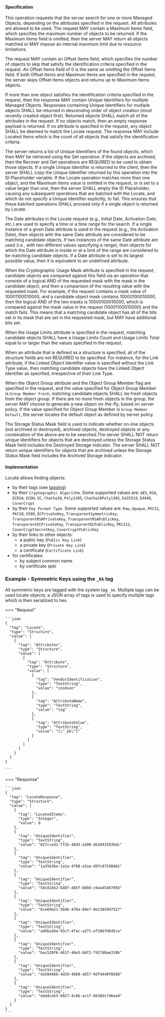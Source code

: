 #### Specification

This operation requests that the server search for one or more Managed Objects, depending on the attributes specified in
the request. All attributes are allowed to be used. The request MAY contain a Maximum Items field, which specifies the
maximum number of objects to be returned. If the Maximum Items field is omitted, then the server MAY return all objects
matched or MAY impose an internal maximum limit due to resource limitations.

The request MAY contain an Offset Items field, which specifies the number of objects to skip that satisfy the
identification criteria specified in the request. An Offset Items field of 0 is the same as omitting the Offset Items
field. If both Offset Items and Maximum Items are specified in the request, the server skips Offset Items objects and
returns up to Maximum Items objects.

If more than one object satisfies the identification criteria specified in the request, then the response MAY contain
Unique Identifiers for multiple Managed Objects. Responses containing Unique Identifiers for multiple objects SHALL be
returned in descending order of object creation (most recently created object first). Returned objects SHALL match all
of the attributes in the request. If no objects match, then an empty response payload is returned. If no attribute is
specified in the request, any object SHALL be deemed to match the Locate request. The response MAY include Located Items
which is the count of all objects that satisfy the identification criteria.

The server returns a list of Unique Identifiers of the found objects, which then MAY be retrieved using the Get
operation. If the objects are archived, then the Recover and Get operations are REQUIRED to be used to obtain those
objects. If a single Unique Identifier is returned to the client, then the server SHALL copy the Unique Identifier
returned by this operation into the ID Placeholder variable. If the Locate operation matches more than one object, and
the Maximum Items value is omitted in the request, or is set to a value larger than one, then the server SHALL empty the
ID Placeholder, causing any subsequent operations that are batched with the Locate, and which do not specify a Unique
Identifier explicitly, to fail. This ensures that these batched operations SHALL proceed only if a single object is
returned by Locate.

The Date attributes in the Locate request (e.g., Initial Date, Activation Date, etc.) are used to specify a time or a
time range for the search. If a single instance of a given Date attribute is used in the request (e.g., the Activation
Date), then objects with the same Date attribute are considered to be matching candidate objects. If two instances of
the same Date attribute are used (i.e., with two different values specifying a range), then objects for which the Date
attribute is inside or at a limit of the range are considered to be matching candidate objects. If a Date attribute is
set to its largest possible value, then it is equivalent to an undefined attribute.

When the Cryptographic Usage Mask attribute is specified in the request, candidate objects are compared against this
field via an operation that consists of a logical AND of the requested mask with the mask in the candidate object, and
then a comparison of the resulting value with the requested mask. For example, if the request contains a mask value of
10001100010000, and a candidate object mask contains 10000100010000, then the logical AND of the two masks is
10000100010000, which is compared against the mask value in the request (10001100010000) and the match fails. This means
that a matching candidate object has all of the bits set in its mask that are set in the requested mask, but MAY have
additional bits set.

When the Usage Limits attribute is specified in the request, matching candidate objects SHALL have a Usage Limits Count
and Usage Limits Total equal to or larger than the values specified in the request.

When an attribute that is defined as a structure is specified, all of the structure fields are not REQUIRED to be
specified. For instance, for the Link attribute, if the Linked Object Identifier value is specified without the Link
Type value, then matching candidate objects have the Linked Object Identifier as specified, irrespective of their Link
Type.

When the Object Group attribute and the Object Group Member flag are specified in the request, and the value specified
for Object Group Member is `Group Member Fresh`, matching candidate objects SHALL be fresh objects from the object
group. If there are no more fresh objects in the group, the server MAY choose to generate a new object on-the-fly, based
on server policy. If the value specified for Object Group Member is `Group Member Default`, the server locates the
default object as defined by server policy.

The Storage Status Mask field is used to indicate whether on-line objects (not archived or destroyed), archived objects,
destroyed objects or any combination of the above are to be searched.The server SHALL NOT return unique identifiers for
objects that are destroyed unless the Storage Status Mask field includes the Destroyed Storage indicator. The server
SHALL NOT return unique identifiers for objects that are archived unless the Storage Status Mask field includes the
Archived Storage indicator.

#### Implementation

Locate allows finding objects:

- by their tags (see [tagging](./tagging.md))
- by their `Cryptographic Algorithm`. Some supported values are: `AES`, `RSA`, `ECDSA`, `ECDH`, `EC`,
   `ChaCha20`, `Poly1305`,
   `ChaCha20Poly1305`, `Ed25519`, `Ed448`, `CoverCrypt`
- by their `Key Format Type`. Some supported values are: `Raw`, `Opaque`, `PKCS1`, `PKCS8`, `X509`, `ECPrivateKey`,
   `TransparentSymmetricKey`, `TransparentRSAPrivateKey`, `TransparentRSAPublicKey`, `TransparentECPrivateKey`,
   `TransparentECPublicKey`, `PKCS12`, `CoverCryptSecretKey`, `CoverCryptPublicKey`
- by their links to other objects:
    - a public key (`Public Key Link`)
    - a private key (`Private Key Link`)
    - a certificate (`Certificate Link`)
- for certificates:
    - by subject common name
    - by certificate spki

### Example - Symmetric Keys using the `_kk` tag

All symmetric keys are tagged with the system tag `_kk`.
Multiple tags can be used locate objects; a JSON array of tags is used to specify multiple tags which is then
serialized to hex.

=== "Request"

    ```json
    {
      "tag": "Locate",
      "type": "Structure",
      "value": [
        {
          "tag": "Attributes",
          "type": "Structure",
          "value": [
            {
              "tag": "Attribute",
              "type": "Structure",
              "value": [
                {
                  "tag": "VendorIdentification",
                  "type": "TextString",
                  "value": "cosmian"
                },
                {
                  "tag": "AttributeName",
                  "type": "TextString",
                  "value": "tag"
                },
                {
                  "tag": "AttributeValue",
                  "type": "TextString",
                  "value": "[\"_kk\"]"
                }
              ]
            }
          ]
        }
      ]
    }

    ```

=== "Response"

    ```json
    {
      "tag": "LocateResponse",
      "type": "Structure",
      "value": [
        {
          "tag": "LocatedItems",
          "type": "Integer",
          "value": 8
        },
        {
          "tag": "UniqueIdentifier",
          "type": "TextString",
          "value": "027cced1-ff2b-4bd3-a200-db1041583bdc"
        },
        {
          "tag": "UniqueIdentifier",
          "type": "TextString",
          "value": "1a35b3be-1a1a-4798-a3aa-d9fc67298461"
        },
        {
          "tag": "UniqueIdentifier",
          "type": "TextString",
          "value": "5dc81bb2-648f-485f-b804-c6ea45467056"
        },
        {
          "tag": "UniqueIdentifier",
          "type": "TextString",
          "value": "6ce69a21-5b4b-470a-84e7-0e1385947527"
        },
        {
          "tag": "UniqueIdentifier",
          "type": "TextString",
          "value": "ad9ba3be-93c7-4fac-a271-ef186fd645ce"
        },
        {
          "tag": "UniqueIdentifier",
          "type": "TextString",
          "value": "bac520f6-461f-40e5-b8f2-7927d8ae310b"
        },
        {
          "tag": "UniqueIdentifier",
          "type": "TextString",
          "value": "da5844b6-4d29-46b8-a657-9dfd449f8560"
        },
        {
          "tag": "UniqueIdentifier",
          "type": "TextString",
          "value": "ebddca55-6027-4c86-ac1f-6b38dcfd6ead"
        }
      ]
    }
    ```
